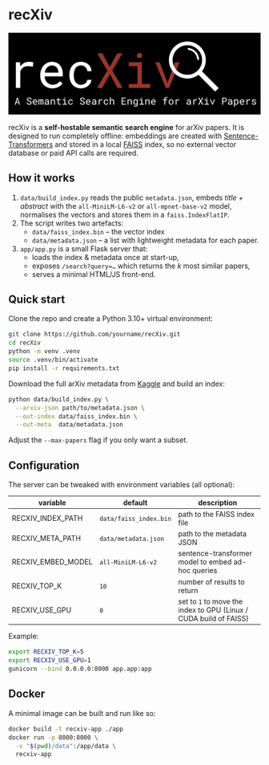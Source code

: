 # recXiv

![recXiv](https://github.com/richardcsuwandi/recXiv/blob/master/recxiv_logo.png)

recXiv is a **self-hostable semantic search engine** for arXiv papers. It is designed to run completely offline: embeddings are created with [Sentence-Transformers](https://www.sbert.net/) and stored in a local [FAISS](https://github.com/facebookresearch/faiss) index, so no external vector database or paid API calls are required.

## How it works
1. `data/build_index.py` reads the public `metadata.json`, embeds *title + abstract* with the `all-MiniLM-L6-v2` or `all-mpnet-base-v2` model, normalises the vectors and stores them in a `faiss.IndexFlatIP`.
2. The script writes two artefacts:
   * `data/faiss_index.bin` – the vector index
   * `data/metadata.json`  – a list with lightweight metadata for each paper.
3. `app/app.py` is a small Flask server that:
   * loads the index & metadata once at start-up,
   * exposes `/search?query=…` which returns the *k* most similar papers,
   * serves a minimal HTML/JS front-end.

## Quick start

Clone the repo and create a Python 3.10+ virtual environment:

```bash
git clone https://github.com/yourname/recXiv.git
cd recXiv
python -m venv .venv
source .venv/bin/activate
pip install -r requirements.txt
```

Download the full arXiv metadata from [Kaggle](https://www.kaggle.com/datasets/Cornell-University/arxiv) and build an index:

```bash
python data/build_index.py \
  --arxiv-json path/to/metadata.json \
  --out-index data/faiss_index.bin \
  --out-meta  data/metadata.json
```

Adjust the `--max-papers` flag if you only want a subset.

## Configuration

The server can be tweaked with environment variables (all optional):

| variable             | default                     | description                          |
|----------------------|-----------------------------|--------------------------------------|
| RECXIV_INDEX_PATH    | `data/faiss_index.bin`      | path to the FAISS index file         |
| RECXIV_META_PATH     | `data/metadata.json`        | path to the metadata JSON            |
| RECXIV_EMBED_MODEL   | `all-MiniLM-L6-v2`          | sentence-transformer model to embed ad-hoc queries |
| RECXIV_TOP_K         | `10`                        | number of results to return          |
| RECXIV_USE_GPU       | `0`                         | set to `1` to move the index to GPU (Linux / CUDA build of FAISS) |

Example:

```bash
export RECXIV_TOP_K=5
export RECXIV_USE_GPU=1
gunicorn --bind 0.0.0.0:8000 app.app:app
```

## Docker

A minimal image can be built and run like so:

```bash
docker build -t recxiv-app ./app
docker run -p 8000:8000 \
  -v "$(pwd)/data":/app/data \
  recxiv-app
```
